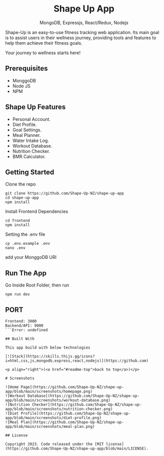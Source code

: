 <h1 align="center">
Shape Up App
</h1>
<p align="center">
MongoDB, Expressjs, React/Redux, Nodejs
</p>

Shape-Up is an easy-to-use fitness tracking web application. Its main goal is to assist users in their wellness journey, providing tools and features to help them achieve their fitness goals.

Your journey to wellness starts here!

## Prerequisites

- MonggoDB
- Node JS
- NPM

## Shape Up Features

- Personal Account.
- Diet Profile.
- Goal Settings.
- Meal Planner.
- Water Intake Log.
- Workout Database.
- Nutrition Checker.
- BMR Calculator.

## Getting Started
Clone the repo
```shell
git clone https://github.com/Shape-Up-NZ/shape-up-app
cd shape-up-app
npm install
```

Install Frontend Dependencies
```shell
cd frontend
npm install
```

Setting the .env file
```shell
cp .env.example .env
nano .env
```
add your MonggoDB URI

## Run The App
Go Inside Root Folder, then run
```shell
npm run dev
```

## PORT
```shell
Frontend: 3000
Backend/API: 9000
```Error: undefined

## Built With

This app build with below technologies

[![Stack](https://skills.thijs.gg/icons?i=html,css,js,mongodb,express,react,nodejs)](https://github.com)

<p align="right">(<a href="#readme-top">back to top</a>)</p>

# Screenshots

![Home Page](https://github.com/Shape-Up-NZ/shape-up-app/blob/main/screenshots/homepage.png)
![Workout Database](https://github.com/Shape-Up-NZ/shape-up-app/blob/main/screenshots/workout-database.png)
![Nutrition Checker](https://github.com/Shape-Up-NZ/shape-up-app/blob/main/screenshots/nutrition-checker.png)
![Diet Profile](https://github.com/Shape-Up-NZ/shape-up-app/blob/main/screenshots/diet-profile.png)
![Meal Plan](https://github.com/Shape-Up-NZ/shape-up-app/blob/main/screenshots/meal-plan.png)

## License

Copyright 2023. Code released under the [MIT license](https://github.com/Shape-Up-NZ/shape-up-app/blob/main/LICENSE).
